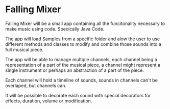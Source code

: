 # Falling Mixer

Falling Mixer will be a small app containing all the funcitonality necessary to make music using code. Specically Java Code.

The app will load Samples from a specific folder and alow the user to use different methods and classes to modify and combine those sounds into a full musical piece.

The app will be able to manage multiple channels, each channel being a representation of a part of the musical piece, a channel might represent a single instrument or perhaps an abstraction of a part of the piece.

Each channel will hold a timeline of sounds, sounds in channels can't be overlaped, but channels can.

It will be possible to decorate each sound with special decorators for effects, duration, volume or modification.
